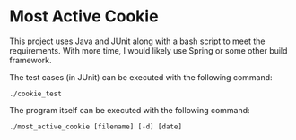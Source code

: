 # Most Active Cookie

This project uses Java and JUnit along with a bash script to meet the requirements. With more time, I would likely use Spring or some other build framework.

The test cases (in JUnit) can be executed with the following command:

```./cookie_test```

The program itself can be executed with the following command:

```./most_active_cookie [filename] [-d] [date]```